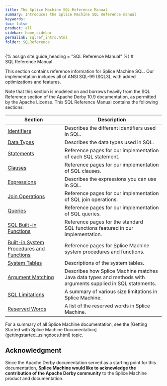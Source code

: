 ```yaml
---
title: The Splice Machine SQL Reference Manual
summary: Introduces the Splice Machine SQL Reference manual
keywords:
toc: false
product: all
sidebar: home_sidebar
permalink: sqlref_intro.html
folder: SQLReference
---
```

<section>
<div class="TopicContent" data-swiftype-index="true" markdown="1">
{% assign site.guide_heading = "SQL Reference Manual" %}
# SQL Reference Manual

This section contains reference information for Splice Machine SQL. Our
implementation includes all of ANSI SQL-99 (SQL3), with added
optimizations and features.

Note that this section is modeled on and borrows heavily from the SQL
Reference section of the Apache Derby 10.9 documentation, as permitted
by the Apache License. This SQL Reference Manual contains the following
sections:

<table summary="Links to and descriptions of the main sections in the Splice Machine SQL Reference Manual">
    <col />
    <col />
    <thead>
        <tr>
            <th>Section</th>
            <th>Description</th>
        </tr>
    </thead>
    <tbody>
        <tr>
            <td><a href="sqlref_identifiers_intro.html">Identifiers</a>
            </td>
            <td>Describes the different identifiers used in SQL.</td>
        </tr>
        <tr>
            <td><a href="sqlref_datatypes_intro.html">Data Types</a>
            </td>
            <td>Describes the data types used in SQL.</td>
        </tr>
        <tr>
            <td><a href="sqlref_statements_intro.html">Statements</a>
            </td>
            <td>Reference pages for our implementation of each SQL statement.</td>
        </tr>
        <tr>
            <td><a href="sqlref_clauses_intro.html">Clauses</a>
            </td>
            <td>Reference pages for our implementation of SQL clauses.</td>
        </tr>
        <tr>
            <td><a href="sqlref_expressions_intro.html">Expressions</a>
            </td>
            <td>Describes the expressions you can use in SQL.</td>
        </tr>
        <tr>
            <td><a href="sqlref_joinops_intro.html">Join Operations</a>
            </td>
            <td>Reference pages for our implementation of SQL join operations.</td>
        </tr>
        <tr>
            <td><a href="sqlref_queries_intro.html">Queries</a>
            </td>
            <td>Reference pages for our implementation of SQL queries.</td>
        </tr>
        <tr style="height: 40px;">
            <td><a href="sqlref_builtinfcns_intro.html">SQL Built-in Functions</a>
            </td>
            <td>Reference pages for the standard SQL functions featured in our implementation.</td>
        </tr>
        <tr>
            <td><a href="sqlref_sysprocs_intro.html">Built-in System Procedures and Functions</a>
            </td>
            <td>Reference pages for Splice Machine system procedures and functions.</td>
        </tr>
        <tr>
            <td><a href="sqlref_systables_intro.html">System Tables</a>
            </td>
            <td>Descriptions of the system tables.</td>
        </tr>
        <tr>
            <td><a href="sqlref_sqlargmatching.html">Argument Matching</a>
            </td>
            <td>Describes how Splice Machine matches Java data types and methods with arguments supplied in SQL statements.</td>
        </tr>
        <tr>
            <td><a href="sqlref_sqllimitations.html">SQL Limitations</a>
            </td>
            <td>A summary of various size limitations in Splice Machine.</td>
        </tr>
        <tr>
            <td><a href="sqlref_sqlreserved.html">Reserved Words</a>
            </td>
            <td>A list of the reserved words in Splice Machine.</td>
        </tr>
    </tbody>
</table>
For a summary of all Splice Machine documentation, see the
[Getting Started with Splice Machine Documentation](gettingstarted_usingdocs.html) topic.

## Acknowledgment

Since the Apache Derby documentation served as a starting point for this
documentation, **Splice Machine would like to acknowledge the
contribution of the Apache Derby community** to the Splice Machine
product and documentation.

</div>
</section>

